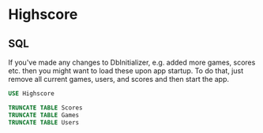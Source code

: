 # Highscore

## SQL

If you've made any changes to DbInitializer, e.g. added more games, scores etc. then you
might want to load these upon app startup. To do that, just remove all current games, users, 
and scores and then start the app.

```sql
USE Highscore

TRUNCATE TABLE Scores
TRUNCATE TABLE Games
TRUNCATE TABLE Users
```

